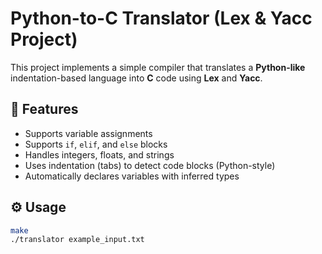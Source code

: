 # Python-to-C Translator (Lex & Yacc Project)

This project implements a simple compiler that translates a **Python-like** indentation-based language into **C** code using **Lex** and **Yacc**.

## 🧩 Features
- Supports variable assignments
- Supports `if`, `elif`, and `else` blocks
- Handles integers, floats, and strings
- Uses indentation (tabs) to detect code blocks (Python-style)
- Automatically declares variables with inferred types

## ⚙️ Usage
```bash
make
./translator example_input.txt
